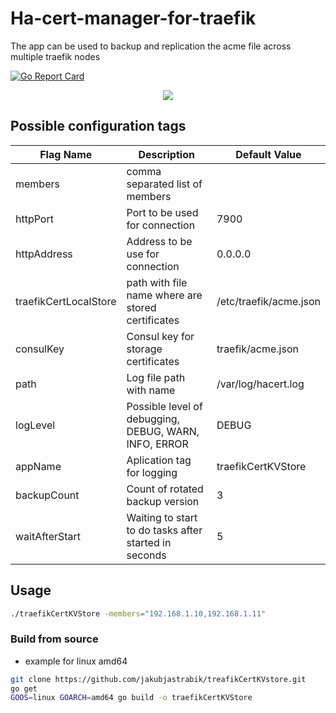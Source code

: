 # Ha-cert-manager-for-traefik
The app can be used to backup and replication the acme file across multiple traefik nodes

[![Go Report Card](https://goreportcard.com/badge/github.com/jakubjastrabik/treafikCertKVstore)](https://goreportcard.com/report/github.com/jakubjastrabik/treafikCertKVstore)

<p align="center">
  <img src="[http://some_place.com/image.png](https://github.com/jakubjastrabik/treafikCertKVstore/tree/master/docu/images/basic-topo.svg)" />
</p>

## Possible configuration tags

| Flag Name             | Description                                           | Default Value          |
|--                     |--                                                     |--                      |
| members               | comma separated list of members                       |                        |
| httpPort              | Port to be used for connection                        | 7900                   |
| httpAddress           | Address to be use for connection                      | 0.0.0.0                |
| traefikCertLocalStore | path with file name where are stored certificates     | /etc/traefik/acme.json |
| consulKey             | Consul key for storage certificates                   | traefik/acme.json      |
| path                  | Log file path with name                               | /var/log/hacert.log    |
| logLevel              | Possible level of debugging, DEBUG, WARN, INFO, ERROR | DEBUG                  |
| appName               | Aplication tag for logging                            | traefikCertKVStore     |
| backupCount           | Count of rotated backup version                       | 3                      |
| waitAfterStart        | Waiting to start to do tasks after started in seconds | 5                      |

## Usage

``` Bash
./traefikCertKVStore -members="192.168.1.10,192.168.1.11"
```

### Build from source

* example for linux amd64
  
``` Bash
git clone https://github.com/jakubjastrabik/treafikCertKVstore.git
go get
GOOS=linux GOARCH=amd64 go build -o traefikCertKVStore 
```
